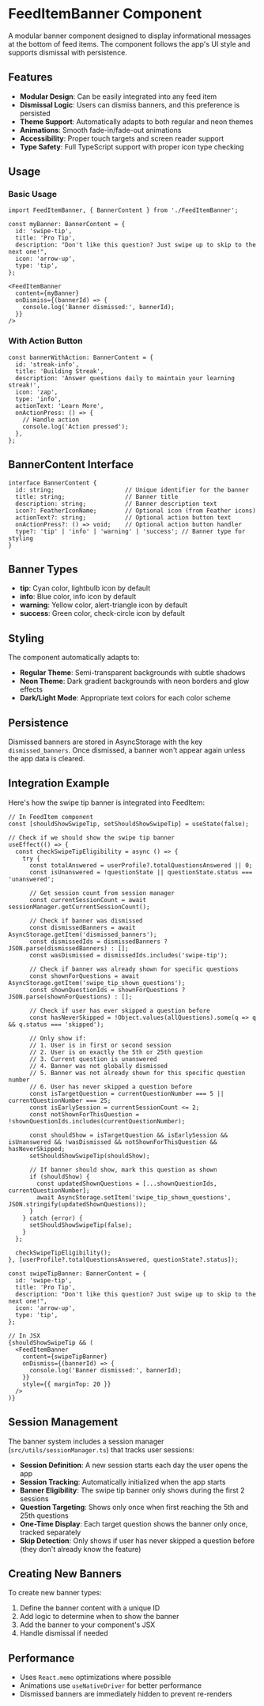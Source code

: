 # FeedItemBanner Component

A modular banner component designed to display informational messages at the bottom of feed items. The component follows the app's UI style and supports dismissal with persistence.

## Features

- **Modular Design**: Can be easily integrated into any feed item
- **Dismissal Logic**: Users can dismiss banners, and this preference is persisted
- **Theme Support**: Automatically adapts to both regular and neon themes
- **Animations**: Smooth fade-in/fade-out animations
- **Accessibility**: Proper touch targets and screen reader support
- **Type Safety**: Full TypeScript support with proper icon type checking

## Usage

### Basic Usage

```tsx
import FeedItemBanner, { BannerContent } from './FeedItemBanner';

const myBanner: BannerContent = {
  id: 'swipe-tip',
  title: 'Pro Tip',
  description: "Don't like this question? Just swipe up to skip to the next one!",
  icon: 'arrow-up',
  type: 'tip',
};

<FeedItemBanner
  content={myBanner}
  onDismiss={(bannerId) => {
    console.log('Banner dismissed:', bannerId);
  }}
/>
```

### With Action Button

```tsx
const bannerWithAction: BannerContent = {
  id: 'streak-info',
  title: 'Building Streak',
  description: 'Answer questions daily to maintain your learning streak!',
  icon: 'zap',
  type: 'info',
  actionText: 'Learn More',
  onActionPress: () => {
    // Handle action
    console.log('Action pressed');
  },
};
```

## BannerContent Interface

```tsx
interface BannerContent {
  id: string;                    // Unique identifier for the banner
  title: string;                 // Banner title
  description: string;           // Banner description text
  icon?: FeatherIconName;        // Optional icon (from Feather icons)
  actionText?: string;           // Optional action button text
  onActionPress?: () => void;    // Optional action button handler
  type?: 'tip' | 'info' | 'warning' | 'success'; // Banner type for styling
}
```

## Banner Types

- **tip**: Cyan color, lightbulb icon by default
- **info**: Blue color, info icon by default  
- **warning**: Yellow color, alert-triangle icon by default
- **success**: Green color, check-circle icon by default

## Styling

The component automatically adapts to:
- **Regular Theme**: Semi-transparent backgrounds with subtle shadows
- **Neon Theme**: Dark gradient backgrounds with neon borders and glow effects
- **Dark/Light Mode**: Appropriate text colors for each color scheme

## Persistence

Dismissed banners are stored in AsyncStorage with the key `dismissed_banners`. Once dismissed, a banner won't appear again unless the app data is cleared.

## Integration Example

Here's how the swipe tip banner is integrated into FeedItem:

```tsx
// In FeedItem component
const [shouldShowSwipeTip, setShouldShowSwipeTip] = useState(false);

// Check if we should show the swipe tip banner
useEffect(() => {
  const checkSwipeTipEligibility = async () => {
    try {
      const totalAnswered = userProfile?.totalQuestionsAnswered || 0;
      const isUnanswered = !questionState || questionState.status === 'unanswered';
      
      // Get session count from session manager
      const currentSessionCount = await sessionManager.getCurrentSessionCount();
      
      // Check if banner was dismissed
      const dismissedBanners = await AsyncStorage.getItem('dismissed_banners');
      const dismissedIds = dismissedBanners ? JSON.parse(dismissedBanners) : [];
      const wasDismissed = dismissedIds.includes('swipe-tip');
      
      // Check if banner was already shown for specific questions
      const shownForQuestions = await AsyncStorage.getItem('swipe_tip_shown_questions');
      const shownQuestionIds = shownForQuestions ? JSON.parse(shownForQuestions) : [];
      
      // Check if user has ever skipped a question before
      const hasNeverSkipped = !Object.values(allQuestions).some(q => q && q.status === 'skipped');
      
      // Only show if:
      // 1. User is in first or second session
      // 2. User is on exactly the 5th or 25th question
      // 3. Current question is unanswered
      // 4. Banner was not globally dismissed
      // 5. Banner was not already shown for this specific question number
      // 6. User has never skipped a question before
      const isTargetQuestion = currentQuestionNumber === 5 || currentQuestionNumber === 25;
      const isEarlySession = currentSessionCount <= 2;
      const notShownForThisQuestion = !shownQuestionIds.includes(currentQuestionNumber);
      
      const shouldShow = isTargetQuestion && isEarlySession && isUnanswered && !wasDismissed && notShownForThisQuestion && hasNeverSkipped;
      setShouldShowSwipeTip(shouldShow);
      
      // If banner should show, mark this question as shown
      if (shouldShow) {
        const updatedShownQuestions = [...shownQuestionIds, currentQuestionNumber];
        await AsyncStorage.setItem('swipe_tip_shown_questions', JSON.stringify(updatedShownQuestions));
      }
    } catch (error) {
      setShouldShowSwipeTip(false);
    }
  };

  checkSwipeTipEligibility();
}, [userProfile?.totalQuestionsAnswered, questionState?.status]);

const swipeTipBanner: BannerContent = {
  id: 'swipe-tip',
  title: 'Pro Tip',
  description: "Don't like this question? Just swipe up to skip to the next one!",
  icon: 'arrow-up',
  type: 'tip',
};

// In JSX
{shouldShowSwipeTip && (
  <FeedItemBanner
    content={swipeTipBanner}
    onDismiss={(bannerId) => {
      console.log('Banner dismissed:', bannerId);
    }}
    style={{ marginTop: 20 }}
  />
)}
```

## Session Management

The banner system includes a session manager (`src/utils/sessionManager.ts`) that tracks user sessions:

- **Session Definition**: A new session starts each day the user opens the app
- **Session Tracking**: Automatically initialized when the app starts
- **Banner Eligibility**: The swipe tip banner only shows during the first 2 sessions
- **Question Targeting**: Shows only once when first reaching the 5th and 25th questions
- **One-Time Display**: Each target question shows the banner only once, tracked separately
- **Skip Detection**: Only shows if user has never skipped a question before (they don't already know the feature)

## Creating New Banners

To create new banner types:

1. Define the banner content with a unique ID
2. Add logic to determine when to show the banner
3. Add the banner to your component's JSX
4. Handle dismissal if needed

## Performance

- Uses `React.memo` optimizations where possible
- Animations use `useNativeDriver` for better performance
- Dismissed banners are immediately hidden to prevent re-renders 